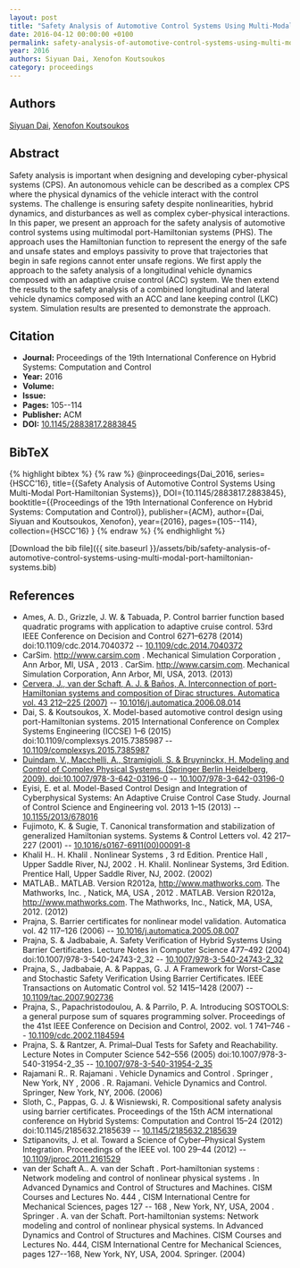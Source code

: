 ```yaml
---
layout: post
title: "Safety Analysis of Automotive Control Systems Using Multi-Modal Port-Hamiltonian Systems"
date: 2016-04-12 00:00:00 +0100
permalink: safety-analysis-of-automotive-control-systems-using-multi-modal-port-hamiltonian-systems
year: 2016
authors: Siyuan Dai, Xenofon Koutsoukos
category: proceedings
---
```

 
## Authors
[Siyuan Dai](authors/siyuan-dai), [Xenofon Koutsoukos](authors/xenofon-koutsoukos)
 
## Abstract
Safety analysis is important when designing and developing cyber-physical systems (CPS). An autonomous vehicle can be described as a complex CPS where the physical dynamics of the vehicle interact with the control systems. The challenge is ensuring safety despite nonlinearities, hybrid dynamics, and disturbances as well as complex cyber-physical interactions. In this paper, we present an approach for the safety analysis of automotive control systems using multimodal port-Hamiltonian systems (PHS). The approach uses the Hamiltonian function to represent the energy of the safe and unsafe states and employs passivity to prove that trajectories that begin in safe regions cannot enter unsafe regions. We first apply the approach to the safety analysis of a longitudinal vehicle dynamics composed with an adaptive cruise control (ACC) system. We then extend the results to the safety analysis of a combined longitudinal and lateral vehicle dynamics composed with an ACC and lane keeping control (LKC) system. Simulation results are presented to demonstrate the approach.
 
## Citation
- **Journal:** Proceedings of the 19th International Conference on Hybrid Systems: Computation and Control
- **Year:** 2016
- **Volume:** 
- **Issue:** 
- **Pages:** 105--114
- **Publisher:** ACM
- **DOI:** [10.1145/2883817.2883845](https://doi.org/10.1145/2883817.2883845)
 
## BibTeX
{% highlight bibtex %}
{% raw %}
@inproceedings{Dai_2016,
  series={HSCC’16},
  title={{Safety Analysis of Automotive Control Systems Using Multi-Modal Port-Hamiltonian Systems}},
  DOI={10.1145/2883817.2883845},
  booktitle={{Proceedings of the 19th International Conference on Hybrid Systems: Computation and Control}},
  publisher={ACM},
  author={Dai, Siyuan and Koutsoukos, Xenofon},
  year={2016},
  pages={105--114},
  collection={HSCC’16}
}
{% endraw %}
{% endhighlight %}
 
[Download the bib file]({{ site.baseurl }}/assets/bib/safety-analysis-of-automotive-control-systems-using-multi-modal-port-hamiltonian-systems.bib)
 
## References
- Ames, A. D., Grizzle, J. W. & Tabuada, P. Control barrier function based quadratic programs with application to adaptive cruise control. 53rd IEEE Conference on Decision and Control 6271–6278 (2014) doi:10.1109/cdc.2014.7040372 -- [10.1109/cdc.2014.7040372](https://doi.org/10.1109/cdc.2014.7040372)
- CarSim. http://www.carsim.com . Mechanical Simulation Corporation , Ann Arbor, MI, USA , 2013 . CarSim. http://www.carsim.com. Mechanical Simulation Corporation, Ann Arbor, MI, USA, 2013. (2013)
- [Cervera, J., van der Schaft, A. J. & Baños, A. Interconnection of port-Hamiltonian systems and composition of Dirac structures. Automatica vol. 43 212–225 (2007)](interconnection-of-port-hamiltonian-systems-and-composition-of-dirac-structures) -- [10.1016/j.automatica.2006.08.014](https://doi.org/10.1016/j.automatica.2006.08.014)
- Dai, S. & Koutsoukos, X. Model-based automotive control design using port-Hamiltonian systems. 2015 International Conference on Complex Systems Engineering (ICCSE) 1–6 (2015) doi:10.1109/complexsys.2015.7385987 -- [10.1109/complexsys.2015.7385987](https://doi.org/10.1109/complexsys.2015.7385987)
- [Duindam, V., Macchelli, A., Stramigioli, S. & Bruyninckx, H. Modeling and Control of Complex Physical Systems. (Springer Berlin Heidelberg, 2009). doi:10.1007/978-3-642-03196-0](modeling-and-control-of-complex-physical-systems) -- [10.1007/978-3-642-03196-0](https://doi.org/10.1007/978-3-642-03196-0)
- Eyisi, E. et al. Model-Based Control Design and Integration of Cyberphysical Systems: An Adaptive Cruise Control Case Study. Journal of Control Science and Engineering vol. 2013 1–15 (2013) -- [10.1155/2013/678016](https://doi.org/10.1155/2013/678016)
- Fujimoto, K. & Sugie, T. Canonical transformation and stabilization of generalized Hamiltonian systems. Systems &amp; Control Letters vol. 42 217–227 (2001) -- [10.1016/s0167-6911(00)00091-8](https://doi.org/10.1016/s0167-6911(00)00091-8)
- Khalil H.. H. Khalil . Nonlinear Systems , 3 rd Edition. Prentice Hall , Upper Saddle River, NJ, 2002 . H. Khalil. Nonlinear Systems, 3rd Edition. Prentice Hall, Upper Saddle River, NJ, 2002. (2002)
- MATLAB.. MATLAB. Version R2012a, http://www.mathworks.com. The Mathworks, Inc. , Natick, MA, USA , 2012 . MATLAB. Version R2012a, http://www.mathworks.com. The Mathworks, Inc., Natick, MA, USA, 2012. (2012)
- Prajna, S. Barrier certificates for nonlinear model validation. Automatica vol. 42 117–126 (2006) -- [10.1016/j.automatica.2005.08.007](https://doi.org/10.1016/j.automatica.2005.08.007)
- Prajna, S. & Jadbabaie, A. Safety Verification of Hybrid Systems Using Barrier Certificates. Lecture Notes in Computer Science 477–492 (2004) doi:10.1007/978-3-540-24743-2_32 -- [10.1007/978-3-540-24743-2_32](https://doi.org/10.1007/978-3-540-24743-2_32)
- Prajna, S., Jadbabaie, A. & Pappas, G. J. A Framework for Worst-Case and Stochastic Safety Verification Using Barrier Certificates. IEEE Transactions on Automatic Control vol. 52 1415–1428 (2007) -- [10.1109/tac.2007.902736](https://doi.org/10.1109/tac.2007.902736)
- Prajna, S., Papachristodoulou, A. & Parrilo, P. A. Introducing SOSTOOLS: a general purpose sum of squares programming solver. Proceedings of the 41st IEEE Conference on Decision and Control, 2002. vol. 1 741–746 -- [10.1109/cdc.2002.1184594](https://doi.org/10.1109/cdc.2002.1184594)
- Prajna, S. & Rantzer, A. Primal–Dual Tests for Safety and Reachability. Lecture Notes in Computer Science 542–556 (2005) doi:10.1007/978-3-540-31954-2_35 -- [10.1007/978-3-540-31954-2_35](https://doi.org/10.1007/978-3-540-31954-2_35)
- Rajamani R.. R. Rajamani . Vehicle Dynamics and Control . Springer , New York, NY , 2006 . R. Rajamani. Vehicle Dynamics and Control. Springer, New York, NY, 2006. (2006)
- Sloth, C., Pappas, G. J. & Wisniewski, R. Compositional safety analysis using barrier certificates. Proceedings of the 15th ACM international conference on Hybrid Systems: Computation and Control 15–24 (2012) doi:10.1145/2185632.2185639 -- [10.1145/2185632.2185639](https://doi.org/10.1145/2185632.2185639)
- Sztipanovits, J. et al. Toward a Science of Cyber–Physical System Integration. Proceedings of the IEEE vol. 100 29–44 (2012) -- [10.1109/jproc.2011.2161529](https://doi.org/10.1109/jproc.2011.2161529)
- van der Schaft A.. A. van der Schaft . Port-hamiltonian systems : Network modeling and control of nonlinear physical systems . In Advanced Dynamics and Control of Structures and Machines. CISM Courses and Lectures No. 444 , CISM International Centre for Mechanical Sciences, pages 127 -- 168 , New York, NY, USA, 2004 . Springer . A. van der Schaft. Port-hamiltonian systems: Network modeling and control of nonlinear physical systems. In Advanced Dynamics and Control of Structures and Machines. CISM Courses and Lectures No. 444, CISM International Centre for Mechanical Sciences, pages 127--168, New York, NY, USA, 2004. Springer. (2004)

